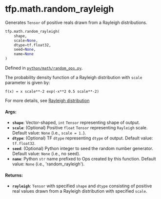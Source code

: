 <div itemscope itemtype="http://developers.google.com/ReferenceObject">
<meta itemprop="name" content="tfp.math.random_rayleigh" />
<meta itemprop="path" content="Stable" />
</div>

# tfp.math.random_rayleigh

Generates `Tensor` of positive reals drawn from a Rayleigh distributions.

``` python
tfp.math.random_rayleigh(
    shape,
    scale=None,
    dtype=tf.float32,
    seed=None,
    name=None
)
```



Defined in [`python/math/random_ops.py`](https://github.com/tensorflow/probability/tree/master/tensorflow_probability/python/math/random_ops.py).

<!-- Placeholder for "Used in" -->

The probability density function of a Rayleigh distribution with `scale`
parameter is given by:

```none
f(x) = x scale**-2 exp(-x**2 0.5 scale**-2)
```

For more details, see [Rayleigh distribution](
https://en.wikipedia.org/wiki/Rayleigh_distribution)

#### Args:

* <b>`shape`</b>: Vector-shaped, `int` `Tensor` representing shape of output.
* <b>`scale`</b>: (Optional) Positive `float` `Tensor` representing `Rayleigh` scale.
  Default value: `None` (i.e., `scale = 1.`).
* <b>`dtype`</b>: (Optional) TF `dtype` representing `dtype` of output.
  Default value: `tf.float32`.
* <b>`seed`</b>: (Optional) Python integer to seed the random number generator.
  Default value: `None` (i.e., no seed).
* <b>`name`</b>: Python `str` name prefixed to Ops created by this function.
  Default value: `None` (i.e., 'random_rayleigh').


#### Returns:

* <b>`rayleigh`</b>: `Tensor` with specified `shape` and `dtype` consisting of positive
  real values drawn from a Rayleigh distribution with specified `scale`.